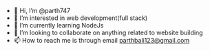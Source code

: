 - 👋 Hi, I’m @parth747
- 👀 I’m interested in web development(full stack)
- 🌱 I’m currently learning NodeJs
- 💞️ I’m looking to collaborate on anything related to website building
- 📫 How to reach me is through email parthbali123@gmail.com

